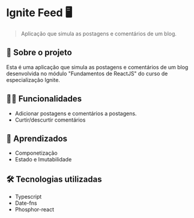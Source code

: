 # Ignite Feed 🖥

> Aplicação que simula as postagens e comentários de um blog.

## 📑 Sobre o projeto

Esta é uma aplicação que simula as postagens e comentários de um blog desenvolvida no módulo "Fundamentos de ReactJS" do curso de especialização Ignite.

## ✍🏻 Funcionalidades

- Adicionar postagens e comentários a postagens.
- Curtir/descurtir comentários

## 🧠 Aprendizados

- Componetização
- Estado e Imutabilidade

## 🛠 Tecnologias utilizadas

- Typescript
- Date-fns
- Phosphor-react
